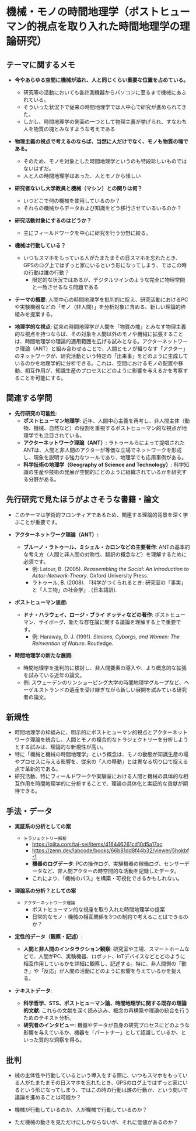 # 機械・モノの時間地理学（ポストヒューマン的視点を取り入れた時間地理学の理論研究）

## テーマに関するメモ

- **今やあらゆる空間に機械が溢れ、人と同じくらい重要な位置を占めている。**
  - 研究等の活動においても各計測機器からパソコンに至るまで機械にあふれている。
  - そういった状況下で従来の時間地理学では人中心で研究が進められてきた。
  - しかし、時間地理学の側面の一つとして物理主義が挙げられ、すなわち人を物質の塊とみなすような考えである

- **物理主義の視点で考えるのならば、当然に人だけでなく、モノも物質の塊である。**
  - そのため、モノを対象とした時間地理学というのも特段珍しいものではないはずだ。
  - 人と人の時間地理学はあった、人とモノから怪しい

- **研究者ないし大学教員と機械（マシン）との関りは何？**
  - いつどこで何の機械を使用しているのか？
  - それらの機械からデータおよび知識をどう移行させているいるのか？

- **研究活動対象にするのはどうか？**
  - 主にフィールドワークを中心に研究を行う分野に絞る。

- **機械は行動している？**
  - いつもスマホをもっている人がたまたまその日スマホを忘れたとき、GPSのログ上ではずっと家にいるという形になってしまう、ではこの時の行動は誰の行動？
    - 限定的な状況ではあるが、デジタルツインのような完全に物理空間と一致させるなら問題である

- **テーマの概要**: 人間中心の時間地理学を批判的に捉え、研究活動におけるPCや実験機器などの「モノ（非人間）」を分析対象に含める、新しい理論的枠組みを提案する。
- **地理学的な視点**: 従来の時間地理学が人間を「物質の塊」とみなす物理主義的な視点を持つならば、その対象を人間以外のモノや機械に拡張することは、時間地理学の理論的適用範囲を広げる試みとなる。アクターネットワーク理論（ANT）と組み合わせることで、人間とモノが織りなす「アクター」のネットワークが、研究活動という特定の「出来事」をどのように生成しているのかを地理学的に分析できる。これは、空間におけるモノの配置や移動、相互作用が、知識生産のプロセスにどのように影響を与えるかを考察することを可能にする。

## 関連する学問

- **先行研究の可能性**:
    - **ポストヒューマン地理学**: 近年、人間中心主義を再考し、非人間主体（動物、機械、自然など）の役割を重視するポストヒューマン的な視点が地理学でも注目されている。
    - **アクターネットワーク理論（ANT）**: ラトゥールらによって提唱されたANTは、人間と非人間のアクターが等価な立場でネットワークを形成し、現象を説明する強力なツールであり、地理学でも応用事例がある。
    - **科学技術の地理学（Geography of Science and Technology）**: 科学知識の生産や技術の発展が空間的にどのように組織されているかを研究する分野がある。

## 先行研究で見たほうがよさそうな書籍・論文

- このテーマは学術的フロンティアであるため、関連する理論的背景を深く学ぶことが重要です。

- **アクターネットワーク理論（ANT）:**
  - **ブルーノ・ラトゥール、ミシェル・カロンなどの主要著作**: ANTの基本的な考え方（人間と非人間の対称性、翻訳の概念など）を理解するために必須です。
    - 例: Latour, B. (2005). *Reassembling the Social: An Introduction to Actor-Network-Theory*. Oxford University Press.
    - ラトゥール, B. (2008). 『科学がつくられるとき: 研究室の「事実」と「人工物」の社会学』. (日本語訳).

- **ポストヒューマン思想:**
  - **ドナ・ハラウェイ、ロージ・ブライ ドッティなどの著作**: ポストヒューマン、サイボーグ、新たな存在論に関する議論を理解する上で重要です。
    - 例: Haraway, D. J. (1991). *Simians, Cyborgs, and Women: The Reinvention of Nature*. Routledge.

- **時間地理学の新たな展開:**
  - 時間地理学を批判的に検討し、非人間要素の導入や、より概念的な拡張を試みている近年の論文。
  - 例: スウェーデンのリンショーピング大学の時間地理学グループなど、ヘーゲルストランドの遺産を受け継ぎながら新しい展開を試みている研究者の論文。

## 新規性

- 時間地理学の枠組みに、明示的にポストヒューマン的視点とアクターネットワーク理論を統合し、人間とモノの複合的なトラジェクトリーを分析しようとする試みは、理論的な新規性が高い。
- 特に「機械と機械の時間地理学」という概念は、モノの動態が知識生産の場やプロセスに与える影響を、従来の「人の移動」とは異なる切り口で捉える点で革新的である。
- 研究活動、特にフィールドワークや実験室における人間と機械の具体的な相互作用を時間地理学的に分析することで、理論の具体化と実証的な貢献が期待できる。

## 手法・データ

- **実証系の分析としての案**
  - `トラジェクトリー解析`
    - <https://qiita.com/tai-sei/items/416446261cd10d5a17ac>
    - <https://zenn.dev/labcode/books/66b81dd8f44b32/viewer/5hokbf-1>
    - **機器のログデータ**: PCの操作ログ、実験機器の稼働ログ、センサーデータなど、非人間アクターの時空間的な活動を記録したデータ。
    - これにより、「機械のパス」を構築・可視化できるかもしれない。

- **理論系の分析？としての案**
  - `アクターネットワーク理論`
    - ポストヒューマン的な視座を取り入れた時間地理学の提案
    - 日常的なモノ・機械の相互関係を3つの制約で考えることはできるのか？

- **定性的データ（観察・記述）**:
  - **人間と非人間のインタラクション観察**: 研究室や工場、スマートホームなどで、人間がPC、実験機器、ロボット、IoTデバイスなどとどのように相互作用しているかを詳細に観察し、記述する。特に、非人間側の「動き」や「反応」が人間の活動にどのように影響を与えているかを捉える。

- **テキストデータ**:
  - **科学哲学、STS、ポストヒューマン論、時間地理学に関する既存の理論的文献**: これらの文献を深く読み込み、概念の再構築や理論の統合を行うためのテキスト分析。
  - **研究者のインタビュー**: 機器やデータが自身の研究プロセスにどのような影響を与えているか、機器を「パートナー」として認識しているか、といった質的な洞察を得る。

## 批判

- 械の主体性や行動しているという導入をする際に、いつもスマホをもっている人がたまたまその日スマホを忘れたとき、GPSのログ上ではずっと家にいるという形になってしまう、ではこの時の行動は誰の行動か、という問いで議論を進めることは可能か？

- 機械が行動しているのか、人が機械で行動しているのか？

- ただ機械の動きを見ただけにしかならないが、それに価値があるのか？
